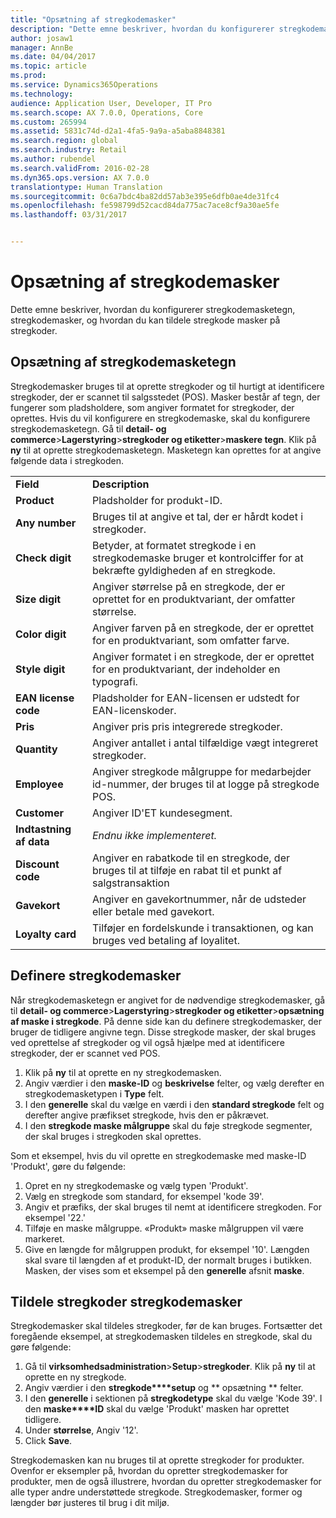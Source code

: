 ```yaml
---
title: "Opsætning af stregkodemasker"
description: "Dette emne beskriver, hvordan du konfigurerer stregkodemasketegn, stregkodemasker, og hvordan du kan tildele stregkode masker på stregkoder."
author: josaw1
manager: AnnBe
ms.date: 04/04/2017
ms.topic: article
ms.prod: 
ms.service: Dynamics365Operations
ms.technology: 
audience: Application User, Developer, IT Pro
ms.search.scope: AX 7.0.0, Operations, Core
ms.custom: 265994
ms.assetid: 5831c74d-d2a1-4fa5-9a9a-a5aba8848381
ms.search.region: global
ms.search.industry: Retail
ms.author: rubendel
ms.search.validFrom: 2016-02-28
ms.dyn365.ops.version: AX 7.0.0
translationtype: Human Translation
ms.sourcegitcommit: 0c6a7bdc4ba82dd57ab3e395e6dfb0ae4de31fc4
ms.openlocfilehash: fe598799d52cacd84da775ac7ace8cf9a30ae5fe
ms.lasthandoff: 03/31/2017


---
```


# <a name="set-up-bar-code-masks"></a>Opsætning af stregkodemasker

Dette emne beskriver, hvordan du konfigurerer stregkodemasketegn, stregkodemasker, og hvordan du kan tildele stregkode masker på stregkoder.

<a name="set-up-bar-code-mask-characters"></a>Opsætning af stregkodemasketegn
-------------------------------

Stregkodemasker bruges til at oprette stregkoder og til hurtigt at identificere stregkoder, der er scannet til salgsstedet (POS). Masker består af tegn, der fungerer som pladsholdere, som angiver formatet for stregkoder, der oprettes. Hvis du vil konfigurere en stregkodemaske, skal du konfigurere stregkodemasketegn. Gå til **detail- og commerce**&gt;**Lagerstyring**&gt;**stregkoder og etiketter**&gt;**maskere tegn**. Klik på **ny** til at oprette stregkodemasketegn. Masketegn kan oprettes for at angive følgende data i stregkoden.

|                      |                                                                                                                 |
|----------------------|-----------------------------------------------------------------------------------------------------------------|
| **Field**            | **Description**                                                                                                 |
| **Product**          | Pladsholder for produkt-ID.                                                                                     |
| **Any number**       | Bruges til at angive et tal, der er hårdt kodet i stregkoder.                                                  |
| **Check digit**      | Betyder, at formatet stregkode i en stregkodemaske bruger et kontrolciffer for at bekræfte gyldigheden af en stregkode. |
| **Size digit**       | Angiver størrelse på en stregkode, der er oprettet for en produktvariant, der omfatter størrelse.                                 |
| **Color digit**      | Angiver farven på en stregkode, der er oprettet for en produktvariant, som omfatter farve.                               |
| **Style digit**      | Angiver formatet i en stregkode, der er oprettet for en produktvariant, der indeholder en typografi.                             |
| **EAN license code** | Pladsholder for EAN-licensen er udstedt for EAN-licenskoder.                                                       |
| **Pris**            | Angiver pris pris integrerede stregkoder.                                                                   |
| **Quantity**         | Angiver antallet i antal tilfældige vægt integreret stregkoder.                                                |
| **Employee**         | Angiver stregkode målgruppe for medarbejder id-nummer, der bruges til at logge på stregkode POS.                                  |
| **Customer**         | Angiver ID'ET kundesegment.                                                                                  |
| **Indtastning af data**       | *Endnu ikke implementeret.*                                                                                          |
| **Discount code**    | Angiver en rabatkode til en stregkode, der bruges til at tilføje en rabat til et punkt af salgstransaktion             |
| **Gavekort**        | Angiver en gavekortnummer, når de udsteder eller betale med gavekort.                                               |
| **Loyalty card**     | Tilføjer en fordelskunde i transaktionen, og kan bruges ved betaling af loyalitet.                             |

## <a name="define-bar-code-masks"></a>Definere stregkodemasker
Når stregkodemasketegn er angivet for de nødvendige stregkodemasker, gå til **detail- og commerce**&gt;**Lagerstyring**&gt;**stregkoder og etiketter**&gt;**opsætning af maske i stregkode**. På denne side kan du definere stregkodemasker, der bruger de tidligere angivne tegn. Disse stregkode masker, der skal bruges ved oprettelse af stregkoder og vil også hjælpe med at identificere stregkoder, der er scannet ved POS.

1.  Klik på **ny** til at oprette en ny stregkodemasken.
2.  Angiv værdier i den **maske-ID** og **beskrivelse** felter, og vælg derefter en stregkodemasketypen i **Type** felt.
3.  I den **generelle** skal du vælge en værdi i den **standard stregkode** felt og derefter angive præfikset stregkode, hvis den er påkrævet.
4.  I den **stregkode maske målgruppe** skal du føje stregkode segmenter, der skal bruges i stregkoden skal oprettes.

Som et eksempel, hvis du vil oprette en stregkodemaske med maske-ID 'Produkt', gøre du følgende:

1.  Opret en ny stregkodemaske og vælg typen 'Produkt'.
2.  Vælg en stregkode som standard, for eksempel 'kode 39'.
3.  Angiv et præfiks, der skal bruges til nemt at identificere stregkoden. For eksempel '22.'
4.  Tilføje en maske målgruppe. «Produkt» maske målgruppen vil være markeret.
5.  Give en længde for målgruppen produkt, for eksempel '10'. Længden skal svare til længden af et produkt-ID, der normalt bruges i butikken. Masken, der vises som et eksempel på den **generelle** afsnit **maske**.

## <a name="assign-bar-code-masks-to-bar-codes"></a>Tildele stregkoder stregkodemasker
Stregkodemasker skal tildeles stregkoder, før de kan bruges. Fortsætter det foregående eksempel, at stregkodemasken tildeles en stregkode, skal du gøre følgende:

1.  Gå til **virksomhedsadministration**&gt;**Setup**&gt;**stregkoder**. Klik på **ny** til at oprette en ny stregkode.
2.  Angiv værdier i den **stregkode****setup** og ** opsætning ** felter.
3.  I den **generelle** i sektionen på **stregkodetype** skal du vælge 'Kode 39'. I den **maske****ID** skal du vælge 'Produkt' masken har oprettet tidligere.
4.  Under **størrelse**, Angiv '12'.
5.  Click **Save**.

Stregkodemasken kan nu bruges til at oprette stregkoder for produkter. Ovenfor er eksempler på, hvordan du opretter stregkodemasker for produkter, men de også illustrere, hvordan du opretter stregkodemasker for alle typer andre understøttede stregkode. Stregkodemasker, former og længder bør justeres til brug i dit miljø.


